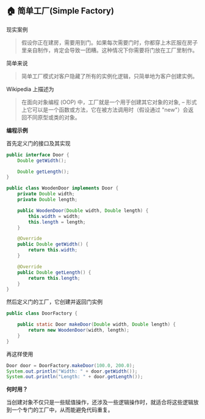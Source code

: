 🏠 简单工厂(Simple Factory)
--------------
现实案例
> 假设你正在建房，需要用到门。如果每次需要门时，你都穿上木匠服在房子里亲自制作，肯定会导致一团糟。这种情况下你需要将门放在工厂里制作。

简单来说
> 简单工厂模式对客户隐藏了所有的实例化逻辑，只简单地为客户创建实例。

Wikipedia 上描述为
> 在面向对象编程 (OOP) 中，工厂就是一个用于创建其它对象的对象,  – 形式上它可以是一个函数或方法，它在被方法调用时（假设通过 "new"）会返回不同原型或类的对象。

**编程示例**

首先定义门的接口及其实现

```java
public interface Door {
    Double getWidth();

    Double getLength();
}

public class WoodenDoor implements Door {
    private Double width;
    private Double length;

    public WoodenDoor(Double width, Double length) {
        this.width = width;
        this.length = length;
    }

    @Override
    public Double getWidth() {
        return this.width;
    }

    @Override
    public Double getLength() {
        return this.length;
    }
}
```

然后定义门的工厂，它创建并返回门实例

```java
public class DoorFactory {

    public static Door makeDoor(Double width, Double length) {
        return new WoodenDoor(width, length);
    }
}
```

再这样使用

```java
Door door = DoorFactory.makeDoor(100.0, 200.0);
System.out.println("Width: " + door.getWidth());
System.out.println("Length: " + door.getLength());
```

**何时用？**

当创建对象不仅只是一些赋值操作，还涉及一些逻辑操作时，就适合将这些逻辑放到一个专门的工厂中，从而能避免代码重复。